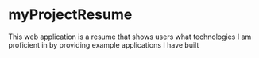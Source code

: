 # myProjectResume
This web application is a resume that shows users what technologies I am proficient in by providing example applications I have built
